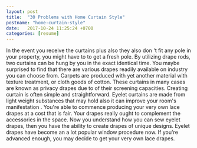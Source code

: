 ```yaml
---
layout: post
title:  "30 Problems with Home Curtain Style"
postname: "home-curtain-style"
date:   2017-10-24 11:25:24 +0700
categories: [resume]
---
```

In the event you receive the curtains plus also they also don 't fit any pole in your property, you might have to to get a fresh pole. By utilizing drape rods, two curtains can be hung by you in the exact identical time. You maybe surprised to find that there are various drapes readily available on industry you can choose from. Carpets are produced with yet another material with texture treatment, or cloth goods of cotton. These curtains in many cases are known as privacy drapes due to of their screening capacities. Creating curtain is often simple and straightforward. Eyelet curtains are made from light weight substances that may hold also it can improve your room's manifestation . You're able to commence producing your very own lace drapes at a cost that is fair. Your drapes really ought to complement the accessories in the space. Now you understand how you can sew eyelet drapes, then you have the ability to create drapes of unique designs. Eyelet drapes have become an a lot popular window procedure now. If you're advanced enough, you may decide to get your very own lace drapes.
